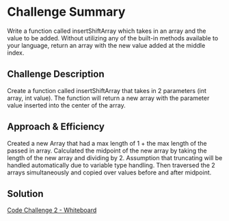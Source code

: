 # Challenge Summary
Write a function called insertShiftArray which takes in an array and the value to be added. Without utilizing any of the built-in methods available to your language, return an   array with the new value added at the middle index.

## Challenge Description
Create a function called insertShiftArray that takes in 2 parameters (int array, int value).  The function will return a new array with the parameter value inserted into the center of the array.

## Approach & Efficiency
Created a new Array that had a max length of 1 + the max length of the passed in array.  Calculated the midpoint of the new array by taking the length of the new array and dividing by 2.  Assumption that truncating will be handled automatically due to variable type handling.  Then traversed the 2 arrays simultaneously and copied over values before and after midpoint.

## Solution
[Code Challenge 2 - Whiteboard](./CodeChallenge2-Whiteboard.pdf)